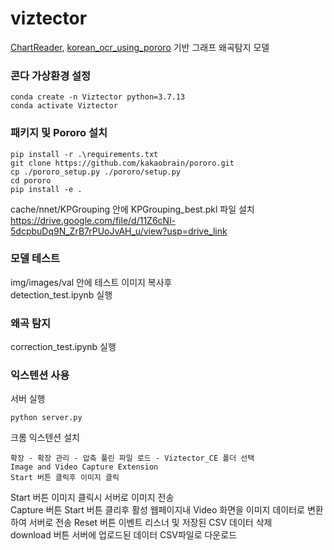 # viztector
[ChartReader](https://github.com/zhiqic/ChartReader), [korean_ocr_using_pororo](https://github.com/black7375/korean_ocr_using_pororo)
기반 그래프 왜곡탐지 모델

### 콘다 가상환경 설정

~~~
conda create -n Viztector python=3.7.13
conda activate Viztector
~~~

### 패키지 및 Pororo 설치

~~~
pip install -r .\requirements.txt
git clone https://github.com/kakaobrain/pororo.git
cp ./pororo_setup.py ./pororo/setup.py
cd pororo
pip install -e .
~~~

cache/nnet/KPGrouping 안에 KPGrouping_best.pkl 파일 설치  
https://drive.google.com/file/d/11Z6cNl-5dcpbuDq9N_ZrB7rPUoJvAH_u/view?usp=drive_link  
  
### 모델 테스트  

img/images/val 안에 테스트 이미지 복사후  
detection_test.ipynb 실행  
  
### 왜곡 탐지  

correction_test.ipynb 실행  

### 익스텐션 사용
서버 실행  
~~~
python server.py  
~~~
크롬 익스텐션 설치  
~~~
확장 - 확장 관리 - 압축 풀린 파일 로드 - Viztector_CE 폴더 선택
Image and Video Capture Extension
Start 버튼 클릭후 이미지 클릭
~~~

Start 버튼 이미지 클릭시 서버로 이미지 전송  
Capture 버튼 Start 버튼 클리후 활성 웹페이지내 Video 화면을 이미지 데이터로 변환하여 서버로 전송
Reset 버튼 이벤트 리스너 및 저장된 CSV 데이터 삭제  
download 버튼 서버에 업로드된 데이터 CSV파일로 다운로드  
